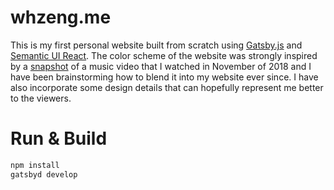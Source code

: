 # whzeng.me
This is my first personal website built from scratch using [Gatsby.js](https://www.gatsbyjs.org/) and [Semantic UI React](https://react.semantic-ui.com/). The color scheme of the website was strongly inspired by a [snapshot](https://imgur.com/gallery/lMwwYIx) of a music video that I watched in November of 2018 and I have been brainstorming how to blend it into my website ever since. I have also incorporate some design details that can hopefully represent me better to the viewers.


# Run & Build
```bash
npm install
gatsbyd develop
```
